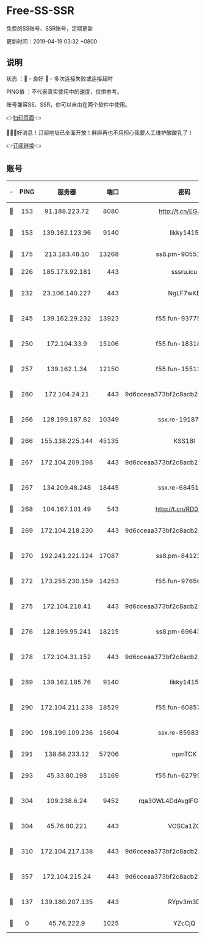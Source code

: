 # Free-SS-SSR

免费的SS账号、SSR账号，定期更新

更新时间：2019-04-19 03:32 +0800

## 说明

状态     ：🙂 - 良好 🙁 - 多次连接失败或连接超时

PING值   ：不代表真实使用中的速度，仅供参考。

账号兼容SS、SSR，你可以自由在两个软件中使用。

👉[扫码页面](https://liesauer.github.io/Free-SS-SSR/)👈

🎉🎉🎉好消息！订阅地址已全面开放！麻麻再也不用担心我要人工维护酸酸乳了！

👉[订阅链接](https://www.liesauer.net/yogurt/subscribe?ACCESS_TOKEN=DAYxR3mMaZAsaqUb)👈

## 账号

|-|PING|服务器|端口|密码|加密方式|区域|
|:----:|:----:|:-----:|-----:|:----:|:----:|:----:|
|🙂|153|91.188.223.72|8080|http://t.cn/EGJIyrl|rc4-md5|RU|
|🙂|153|139.162.123.96|9140|likky1415|aes-256-cfb|JP|
|🙂|175|213.183.48.10|13268|ss8.pm-90551767|rc4-md5|RU|
|🙂|226|185.173.92.181|443|sssru.icu|rc4-md5|RU|
|🙂|232|23.106.140.227|443|NgLF7wKB|aes-256-cfb|US|
|🙂|245|139.162.29.232|13923|f55.fun-93775470|aes-256-cfb|SG|
|🙂|250|172.104.33.9|15106|f55.fun-18318198|aes-256-cfb|SG|
|🙂|257|139.162.1.34|12150|f55.fun-15513750|aes-256-cfb|SG|
|🙂|260|172.104.24.21|443|9d6cceaa373bf2c8acb22e60b6a58be6|aes-256-cfb|US|
|🙂|266|128.199.187.62|10349|ssx.re-19187130|aes-256-cfb|SG|
|🙂|266|155.138.225.144|45135|KSS18l|rc4-md5|US|
|🙂|267|172.104.209.198|443|9d6cceaa373bf2c8acb22e60b6a58be6|aes-256-cfb|US|
|🙂|267|134.209.48.248|18445|ssx.re-68451982|aes-256-cfb|US|
|🙂|268|104.167.101.49|543|http://t.cn/RD0D7sx|rc4-md5|CA|
|🙂|269|172.104.218.230|443|9d6cceaa373bf2c8acb22e60b6a58be6|aes-256-cfb|US|
|🙂|270|192.241.221.124|17087|ss8.pm-84123317|aes-256-cfb|US|
|🙂|272|173.255.230.159|14253|f55.fun-97656592|aes-256-cfb|US|
|🙂|275|172.104.218.41|443|9d6cceaa373bf2c8acb22e60b6a58be6|aes-256-cfb|US|
|🙂|276|128.199.95.241|18215|ss8.pm-69643917|aes-256-cfb|SG|
|🙂|278|172.104.31.152|443|9d6cceaa373bf2c8acb22e60b6a58be6|aes-256-cfb|US|
|🙂|289|139.162.185.76|9140|likky1415|aes-256-cfb|DE|
|🙂|290|172.104.211.238|18529|f55.fun-60857780|aes-256-cfb|US|
|🙂|290|198.199.109.236|15604|ssx.re-85983302|aes-256-cfb|US|
|🙂|291|138.68.233.12|57206|npmTCK|rc4-md5|US|
|🙂|293|45.33.80.198|15169|f55.fun-62795651|aes-256-cfb|US|
|🙂|304|109.238.6.24|9452|rqa30WL4DdAvgIFG6Fs3znzTa|aes-256-cfb|FR|
|🙂|304|45.76.80.221|443|VOSCa1ZG|aes-256-cfb|DE|
|🙂|310|172.104.217.138|443|9d6cceaa373bf2c8acb22e60b6a58be6|aes-256-cfb|US|
|🙂|357|172.104.215.24|443|9d6cceaa373bf2c8acb22e60b6a58be6|aes-256-cfb|US|
|🙂|137|139.180.207.135|443|RYpv3m3D|aes-256-cfb|JP|
|🙁|0|45.76.222.9|1025|YZcCjQ|rc4-md5|JP|
